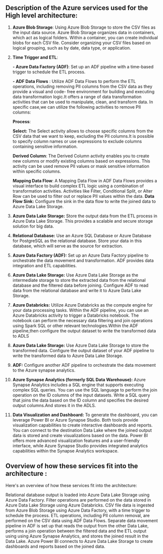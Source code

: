 ## Description of the Azure services used for the High level architecture:
1. **Azure Blob Storage**: Using Azure Blob Storage to store the CSV files as the input data source.
    Azure Blob Storage organizes data in containers, which act as logical folders. Within a container, you can create individual blobs for 
                            each CSV file. Consider organizing your CSV files based on logical grouping, such as by date, data type, or application.
                              
 2. **Time Trigger and ETL**: 

    **- Azure Data Factory (ADF)**: Set up an ADF pipeline with a time-based trigger to schedule the ETL process.

    **- ADF Data Flows** : Utilize ADF Data Flows to perform the ETL operations, including removing PII columns from the CSV data as they provide a visual and code-                      free environment for building and executing data transformation logic.It offers a range of data transformation activities that can 
    be used to manipulate, clean, and transform data. In specific case,we can utilize the following activities to remove PII columns:


    **Process**:
 
    **Select:** The Select activity allows to choose specific columns from the CSV data that we want to keep, excluding the PII columns.It is possible to specify 
                 column names or use expressions to exclude columns containing sensitive information.

    **Derived Column**: The Derived Column activity enables you to create new columns or modify existing columns based on expressions. This activity can be used
                        remove PII values or mask sensitive information within specific columns.

    **Mapping Data Flow**: A Mapping Data Flow in ADF Data Flows provides a visual interface to build complex ETL logic using a combination of transformation 
                           activities. Activities like Filter, Conditional Split, or Alter Row can be used to filter out or replace PII values within the data.
    **Data Flow Sink:**  Configure the sink in the data flow to write the joined data to Azure Data Lake Storage.
      
4. **Azure Data Lake Storage:** Store the output data from the ETL process in Azure Data Lake Storage. This provides a scalable and secure storage solution for big 
                                data.
5. **Relational Database:** Use an Azure SQL Database or Azure Database for PostgreSQL as the relational database. Store your data in this database, which will 
                            serve as the source for extraction.
6. **Azure Data Factory (ADF):** Set up an Azure Data Factory pipeline to orchestrate the data movement and transformation. ADF provides data integration and ETL 
                                capabilities.
7. **Azure Data Lake Storage:** Use Azure Data Lake Storage as the intermediate storage to store the extracted data from the relational database and the filtered 
                                data before joining. Configure ADF to read data from the relational database and write it to Azure Data Lake Storage.
8. **Azure Databricks:** Utilize Azure Databricks as the compute engine for your data processing tasks. Within the ADF pipeline, you can use an Azure Databricks 
                         activity to trigger a Databricks notebook. The notebook can perform the necessary data filtering and join operations using Spark SQL or 
                         other relevant technologies.Within the ADF pipeline,then configure the output dataset to write the transformed data to ADLS
9. **Azure Data Lake Storage:** Use Azure Data Lake Storage to store the transformed data. Configure the output dataset of your ADF pipeline to write the 
                                transformed data to Azure Data Lake Storage.
10. **ADF:** Configure another ADF  pipeline to orchestrate the data movement to the Azure synapse analytics.   
11. **Azure Synapse Analytics (formerly SQL Data Warehouse):**  Azure Synapse Analytics includes a SQL engine that supports executing complex SQL queries. You can 
                 use the SQL language to perform the join operation on the ID columns of the input datasets. Write a SQL query that joins the data based on the ID 
                column and specifies the desired output columns.And stores it in the ADLS.
12. **Data Visualization and Dashboard:** To generate the dashboard, you can leverage Power BI or Azure Synapse Studio. Both tools provide visualization capabilities to create interactive dashboards and reports. You can connect to the destination Data Lake where the joined output data is stored and create visualizations based on the data. Power BI offers more advanced visualization features and a user-friendly interface, while Azure Synapse Studio provides integrated analytics capabilities within the Synapse Analytics workspace.    
      
## Overview of how these services fit into the architecture : 

Here's an overview of how these services fit into the architecture:

Relational database output is loaded into Azure Data Lake Storage using Azure Data Factory.
Filter operations are performed on the data stored in Azure Data Lake Storage using Azure Databricks.
CSV file data is ingested from Azure Blob Storage using Azure Data Factory, with a time trigger to schedule the process.
ETL operations, including PII column removal, are performed on the CSV data using ADF Data Flows.
Separate data movement pipeline in ADF is set up that reads the output from the other Data Lake, performs a join operation between the filtered data and the ETL output using  using Azure Synapse Analytics, and stores the joined result in the Data Lake.
Azure Power BI connects to Azure Data Lake Storage to create dashboards and reports based on the joined data.

